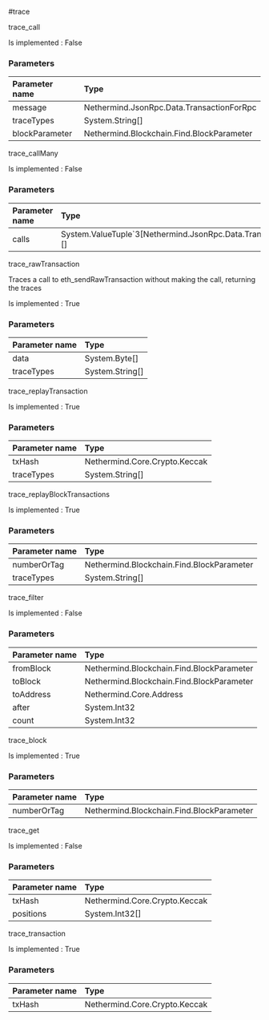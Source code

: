 #trace

trace\_call

 

Is implemented : False

### **Parameters**

| Parameter name | Type |
| :--- | :--- |
| message | Nethermind.JsonRpc.Data.TransactionForRpc |
| traceTypes | System.String[] |
| blockParameter | Nethermind.Blockchain.Find.BlockParameter |

trace\_callMany

 

Is implemented : False

### **Parameters**

| Parameter name | Type |
| :--- | :--- |
| calls | System.ValueTuple`3[Nethermind.JsonRpc.Data.TransactionForRpc,System.String[],Nethermind.Blockchain.Find.BlockParameter][] |

trace\_rawTransaction

Traces a call to eth_sendRawTransaction without making the call, returning the traces 

Is implemented : True

### **Parameters**

| Parameter name | Type |
| :--- | :--- |
| data | System.Byte[] |
| traceTypes | System.String[] |

trace\_replayTransaction

 

Is implemented : True

### **Parameters**

| Parameter name | Type |
| :--- | :--- |
| txHash | Nethermind.Core.Crypto.Keccak |
| traceTypes | System.String[] |

trace\_replayBlockTransactions

 

Is implemented : True

### **Parameters**

| Parameter name | Type |
| :--- | :--- |
| numberOrTag | Nethermind.Blockchain.Find.BlockParameter |
| traceTypes | System.String[] |

trace\_filter

 

Is implemented : False

### **Parameters**

| Parameter name | Type |
| :--- | :--- |
| fromBlock | Nethermind.Blockchain.Find.BlockParameter |
| toBlock | Nethermind.Blockchain.Find.BlockParameter |
| toAddress | Nethermind.Core.Address |
| after | System.Int32 |
| count | System.Int32 |

trace\_block

 

Is implemented : True

### **Parameters**

| Parameter name | Type |
| :--- | :--- |
| numberOrTag | Nethermind.Blockchain.Find.BlockParameter |

trace\_get

 

Is implemented : False

### **Parameters**

| Parameter name | Type |
| :--- | :--- |
| txHash | Nethermind.Core.Crypto.Keccak |
| positions | System.Int32[] |

trace\_transaction

 

Is implemented : True

### **Parameters**

| Parameter name | Type |
| :--- | :--- |
| txHash | Nethermind.Core.Crypto.Keccak |

